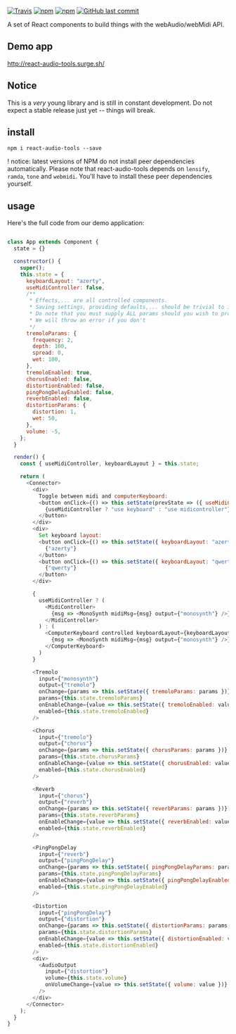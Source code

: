 [![Travis](https://img.shields.io/travis/ambewas/react-audio-tools.svg)]()
[![npm](https://img.shields.io/npm/v/react-audio-tools.svg)]()
[![npm](https://img.shields.io/npm/dt/react-audio-tools.svg)]()
[![GitHub last commit](https://img.shields.io/github/last-commit/ambewas/react-audio-tools.svg)]()

A set of React components to build things with the webAudio/webMidi API.

## Demo app

http://react-audio-tools.surge.sh/

## Notice

This is a *very* young library and is still in constant development. Do not expect a stable release just yet -- things will break.

## install

`npm i react-audio-tools --save`

! notice: latest versions of NPM do not install peer dependencies automatically. Please note that react-audio-tools depends on `lensify`, `ramda`, `tone` and `webmidi`. You'll have to install these peer dependencies yourself.

## usage

Here's the full code from our demo application:

```js

class App extends Component {
  state = {}

  constructor() {
    super();
    this.state = {
      keyboardLayout: "azerty",
      useMidiController: false,
      /**
       * Effects,... are all controlled components.
       * Saving settings, providing defaults,... should be trivial to implement now.
       * Do note that you must supply ALL params should you wish to provide your own defaults.
       * We will throw an error if you don't
       */
      tremoloParams: {
        frequency: 2,
        depth: 100,
        spread: 0,
        wet: 100,
      },
      tremoloEnabled: true,
      chorusEnabled: false,
      distortionEnabled: false,
      pingPongDelayEnabled: false,
      reverbEnabled: false,
      distortionParams: {
        distortion: 1,
        wet: 50,
      },
      volume: -5,
    };
  }

  render() {
    const { useMidiController, keyboardLayout } = this.state;

    return (
      <Connector>
        <div>
          Toggle between midi and computerKeyboard:
          <button onClick={() => this.setState(prevState => ({ useMidiController: !prevState.useMidiController }))}>
            {useMidiController ? "use keyboard" : "use midicontroller"}
          </button>
        </div>
        <div>
          Set keyboard layout:
          <button onClick={() => this.setState({ keyboardLayout: "azerty" })}>
            {"azerty"}
          </button>
          <button onClick={() => this.setState({ keyboardLayout: "qwerty" })}>
            {"qwerty"}
          </button>
        </div>

        {
          useMidiController ? (
            <MidiController>
              {msg => <MonoSynth midiMsg={msg} output={"monosynth"} />}
            </MidiController>
          ) : (
            <ComputerKeyboard controlled keyboardLayout={keyboardLayout}>
              {msg => <MonoSynth midiMsg={msg} output={"monosynth"} />}
            </ComputerKeyboard>
          )
        }

        <Tremolo
          input={"monosynth"}
          output={"tremolo"}
          onChange={params => this.setState({ tremoloParams: params })}
          params={this.state.tremoloParams}
          onEnableChange={value => this.setState({ tremoloEnabled: value })}
          enabled={this.state.tremoloEnabled}
        />

        <Chorus
          input={"tremolo"}
          output={"chorus"}
          onChange={params => this.setState({ chorusParams: params })}
          params={this.state.chorusParams}
          onEnableChange={value => this.setState({ chorusEnabled: value })}
          enabled={this.state.chorusEnabled}
        />

        <Reverb
          input={"chorus"}
          output={"reverb"}
          onChange={params => this.setState({ reverbParams: params })}
          params={this.state.reverbParams}
          onEnableChange={value => this.setState({ reverbEnabled: value })}
          enabled={this.state.reverbEnabled}
        />

        <PingPongDelay
          input={"reverb"}
          output={"pingPongDelay"}
          onChange={params => this.setState({ pingPongDelayParams: params })}
          params={this.state.pingPongDelayParams}
          onEnableChange={value => this.setState({ pingPongDelayEnabled: value })}
          enabled={this.state.pingPongDelayEnabled}
        />

        <Distortion
          input={"pingPongDelay"}
          output={"distortion"}
          onChange={params => this.setState({ distortionParams: params })}
          params={this.state.distortionParams}
          onEnableChange={value => this.setState({ distortionEnabled: value })}
          enabled={this.state.distortionEnabled}
        />
        <div>
          <AudioOutput
            input={"distortion"}
            volume={this.state.volume}
            onVolumeChange={value => this.setState({ volume: value })}
          />
        </div>
      </Connector>
    );
  }
}

```